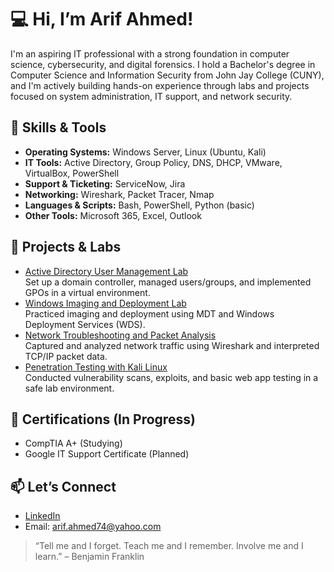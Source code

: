 <!DOCTYPE html>
<html lang="en">
<head>
</head>
<body>

  <h1>💻 Hi, I’m Arif Ahmed!</h1>
  <p>
    I'm an aspiring IT professional with a strong foundation in computer science, cybersecurity, and digital forensics.
    I hold a Bachelor's degree in Computer Science and Information Security from John Jay College (CUNY), and I'm actively
    building hands-on experience through labs and projects focused on system administration, IT support, and network security.
  </p>

  <h2>🔧 Skills & Tools</h2>
  <ul>
    <li><strong>Operating Systems:</strong> Windows Server, Linux (Ubuntu, Kali)</li>
    <li><strong>IT Tools:</strong> Active Directory, Group Policy, DNS, DHCP, VMware, VirtualBox, PowerShell</li>
    <li><strong>Support & Ticketing:</strong> ServiceNow, Jira</li>
    <li><strong>Networking:</strong> Wireshark, Packet Tracer, Nmap</li>
    <li><strong>Languages & Scripts:</strong> Bash, PowerShell, Python (basic)</li>
    <li><strong>Other Tools:</strong> Microsoft 365, Excel, Outlook</li>
  </ul>

  <h2>🧪 Projects & Labs</h2>
  <ul>
    <li><a href="https://github.com/yourusername/active-directory-lab">Active Directory User Management Lab</a><br>
      Set up a domain controller, managed users/groups, and implemented GPOs in a virtual environment.</li>
    <li><a href="https://github.com/yourusername/windows-imaging-lab">Windows Imaging and Deployment Lab</a><br>
      Practiced imaging and deployment using MDT and Windows Deployment Services (WDS).</li>
    <li><a href="https://github.com/yourusername/packet-analysis-lab">Network Troubleshooting and Packet Analysis</a><br>
      Captured and analyzed network traffic using Wireshark and interpreted TCP/IP packet data.</li>
    <li><a href="https://github.com/yourusername/pentest-kali-lab">Penetration Testing with Kali Linux</a><br>
      Conducted vulnerability scans, exploits, and basic web app testing in a safe lab environment.</li>
  </ul>

  <h2>📜 Certifications (In Progress)</h2>
  <ul>
    <li>CompTIA A+ (Studying)</li>
    <li>Google IT Support Certificate (Planned)</li>
  </ul>

  <h2>📫 Let’s Connect</h2>
  <ul>
    <li><a href="https://www.linkedin.com/in/arif-ahmed20/">LinkedIn</a></li>
    <li>Email: <a href="arif.ahmed74@yahoo.com">arif.ahmed74@yahoo.com</a></li>
  </ul>

  <blockquote>
    “Tell me and I forget. Teach me and I remember. Involve me and I learn.” – Benjamin Franklin
  </blockquote>

</body>
</html>

